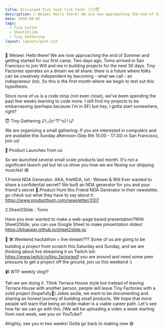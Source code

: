 ```yaml
---
title: Discussed Tick tock tick tock! 🕐🕑😇
description: 🎤 Weiwei Hello there! We are now approaching the end of Summer and getting started for our first camp. Two days ago, Tomo arrived in San Francisco to join Will and me in building projects for the next 30 days.
date: 2018-09-05
tags:
  - Tiny Letter
  - Sheet2Slide
  - Tiny Gathering
layout: layouts/post.njk
---
```


🎤 Weiwei: Hello there! We are now approaching the end of Summer and getting started for our first camp. Two days ago, Tomo arrived in San Francisco to join Will and me in building projects for the next 30 days. Tiny Factories operates on a dream we all share: there is a future where folks can be creatively independent by becoming - what we call - an indiepreneur (lol). So this is the first month where we begin to test out this hypothesis. 

Since none of us is a code ninja (not even close), we've been spending the past few weeks learning to code more. I still find my projects to be embarrassing (perhaps because I'm in SF) but hey, I gotta start somewhere, right?

 
😇 Tiny Gathering ♪(┌|o^▽^o|┘)♪ 

We are organizing a small gathering: If you are interested in computers and are available this Sunday afternoon (Sep 8th 15:00 - 17:30) in San Francisco, join us! 
 



🚀 Product Launches from us

So we launched several small scale products last month. It's not a significant launch yet but let us show you how we are flexing our shipping muscles! 😅

1.Freind NDA Generator. AKA, frieNDA, loll : Weiwei & Will
Ever wanted to share a confidential secret? We built an NDA generator for you and your friend's secret 🙊.Product Hunt this Friend NDA Generator in their newsletter, go check out what they have to say about it: https://www.producthunt.com/newsletter/3107
 

2.Sheet2Slide : Tomo

Have you ever wanted to make a web-page based presentation?With Sheet2Slide, you can use Google Sheet to make presentation slides! https://kihapper.github.io/sheet2slide.js/
 



💄 🛠 Weekend hackathon + live stream???
Some of us are going to be building a project from scratch this Saturday and Sunday, and we are thinking about live streaming it on Twitch loll: https://www.twitch.tv/tiny_factoriesIf you are around and need some peer pressure to get a project off the ground, join us this weekend :)

📹 WTF weekly vlog!?

Yah we are doing it. Think Terrace House style but instead of leaving Terrace House with another person, people will leave Tiny Factories with a solid project (hopefully🤞).Jokes aside, we want to be documenting and sharing an honest journey of building small products. We hope that more people will learn that being an indie maker is a viable career path. Let's see how far we can go with this ;)We will be uploading a video a week starting from next week, see you on YouTube? 
 

Alrighty, see you in two weeks! Gotta go back to making now 😅